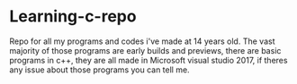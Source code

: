 # Learning-c-repo
Repo for all my programs and codes i've made at 14 years old.
The vast majority of those programs are early builds and previews, there are basic programs in c++,
they are all made in Microsoft visual studio 2017,
if theres any issue about those programs you can tell me.
